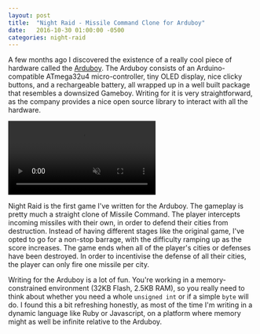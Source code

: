 ```yaml
---
layout: post
title:  "Night Raid - Missile Command Clone for Arduboy"
date:   2016-10-30 01:00:00 -0500
categories: night-raid
---
```


A few months ago I discovered the existence of a really cool piece of hardware called the [Arduboy](http://www.arduboy.com). The Arduboy consists of an Arduino-compatible ATmega32u4 micro-controller, tiny OLED display, nice clicky buttons, and a rechargeable battery, all wrapped up in a well built package that resembles a downsized Gameboy. Writing for it is very straightforward, as the company provides a nice open source library to interact with all the hardware.

<div class='image-container'>
<video muted controls loop>
  <source src="/assets/nightraid480.webm" type="video/webm">
  Your browser does not support my webm video :(
</video> 
</div>

Night Raid is the first game I've written for the Arduboy. The gameplay is pretty much a straight clone of Missile Command. The player intercepts incoming missiles with their own, in order to defend their cities from destruction. Instead of having different stages like the original game, I've opted to go for a non-stop barrage, with the difficulty ramping up as the score increases. The game ends when all of the player's cities or defenses have been destroyed. In order to incentivise the defense of all their cities, the player can only fire one missile per city.

Writing for the Arduboy is a lot of fun. You're working in a memory-constrained environment (32KB Flash, 2.5KB RAM), so you really need to think about whether you need a whole ```unsigned int``` or if a simple ```byte``` will do. I found this a bit refreshing honestly, as most of the time I'm writing in a dynamic language like Ruby or Javascript, on a platform where memory might as well be infinite relative to the Arduboy.
